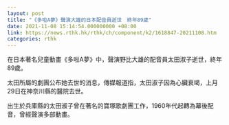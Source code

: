 ```yaml
---
layout: post
title: "《多啦A夢》聲演大雄的日本配音員逝世　終年89歲"
date: 2021-11-08 15:14:54.000000000 +08:00
link: https://news.rthk.hk/rthk/ch/component/k2/1618847-20211108.htm
categories: rthk
---
```


在日本著名兒童動畫《多啦A夢》中，聲演野比大雄的配音員太田淑子逝世，終年89歲。

太田所屬的劇團公布她去世的消息，傳媒報道指，太田淑子因為心臟衰竭，上月29日在神奈川縣的醫院去世。

出生於兵庫縣的太田淑子曾在著名的寶塚歌劇團工作，1960年代起轉為幕後配音，曾經聲演多部動畫。
